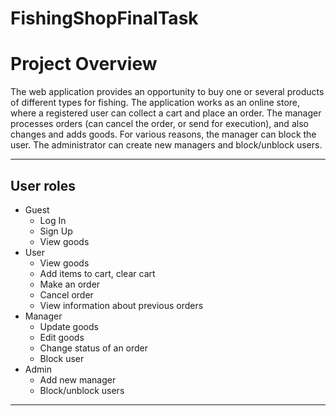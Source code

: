 # FishingShopFinalTask
# Project Overview
The web application provides an opportunity to buy one or several products of different types for fishing. The application works as an online store, where a registered user can collect a cart and place an order. The manager processes orders (can cancel the order, or send for execution), and also changes and adds goods. For various reasons, the manager can block the user. The administrator can create new managers and block/unblock users.
___
## User roles
* Guest
  * Log In
  * Sign Up
  * View goods
* User
  * View goods
  * Add items to cart, clear cart 
  * Make an order
  * Cancel order 
  * View information about previous orders
* Manager
  * Update goods
  * Edit goods
  * Change status of an order
  * Block user
* Admin
  * Add new manager
  * Block/unblock users
___
